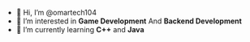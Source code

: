 - 👋 Hi, I’m @omartech104
- 👀 I’m interested in **Game Development** And **Backend Development**
- 🌱 I’m currently learning **C++** and **Java**
